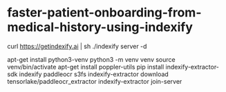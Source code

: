 # faster-patient-onboarding-from-medical-history-using-indexify


curl https://getindexify.ai | sh
./indexify server -d

apt-get install python3-venv
python3 -m venv venv
source venv/bin/activate
apt-get install poppler-utils
pip install indexify-extractor-sdk indexify paddleocr s3fs
indexify-extractor download tensorlake/paddleocr_extractor
indexify-extractor join-server


